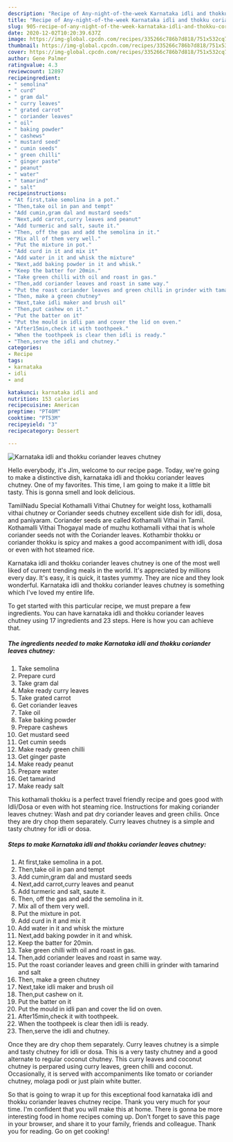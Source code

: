 ```yaml
---
description: "Recipe of Any-night-of-the-week Karnataka idli and thokku coriander leaves chutney"
title: "Recipe of Any-night-of-the-week Karnataka idli and thokku coriander leaves chutney"
slug: 905-recipe-of-any-night-of-the-week-karnataka-idli-and-thokku-coriander-leaves-chutney
date: 2020-12-02T10:20:39.637Z
image: https://img-global.cpcdn.com/recipes/335266c786b7d818/751x532cq70/karnataka-idli-and-thokku-coriander-leaves-chutney-recipe-main-photo.jpg
thumbnail: https://img-global.cpcdn.com/recipes/335266c786b7d818/751x532cq70/karnataka-idli-and-thokku-coriander-leaves-chutney-recipe-main-photo.jpg
cover: https://img-global.cpcdn.com/recipes/335266c786b7d818/751x532cq70/karnataka-idli-and-thokku-coriander-leaves-chutney-recipe-main-photo.jpg
author: Gene Palmer
ratingvalue: 4.3
reviewcount: 12897
recipeingredient:
- " semolina"
- " curd"
- " gram dal"
- " curry leaves"
- " grated carrot"
- " coriander leaves"
- " oil"
- " baking powder"
- " cashews"
- " mustard seed"
- " cumin seeds"
- " green chilli"
- " ginger paste"
- " peanut"
- " water"
- " tamarind"
- " salt"
recipeinstructions:
- "At first,take semolina in a pot."
- "Then,take oil in pan and tempt"
- "Add cumin,gram dal and mustard seeds"
- "Next,add carrot,curry leaves and peanut"
- "Add turmeric and salt, saute it."
- "Then, off the gas and add the semolina in it."
- "Mix all of them very well."
- "Put the mixture in pot."
- "Add curd in it and mix it"
- "Add water in it and whisk the mixture"
- "Next,add baking powder in it and whisk."
- "Keep the batter for 20min."
- "Take green chilli with oil and roast in gas."
- "Then,add coriander leaves and roast in same way."
- "Put the roast coriander leaves and green chilli in grinder with tamarind and salt"
- "Then, make a green chutney"
- "Next,take idli maker and brush oil"
- "Then,put cashew on it."
- "Put the batter on it"
- "Put the mould in idli pan and cover the lid on oven."
- "After15min,check it with toothpeek."
- "When the toothpeek is clear then idli is ready."
- "Then,serve the idli and chutney."
categories:
- Recipe
tags:
- karnataka
- idli
- and

katakunci: karnataka idli and 
nutrition: 153 calories
recipecuisine: American
preptime: "PT40M"
cooktime: "PT53M"
recipeyield: "3"
recipecategory: Dessert

---
```



![Karnataka idli and thokku coriander leaves chutney](https://img-global.cpcdn.com/recipes/335266c786b7d818/751x532cq70/karnataka-idli-and-thokku-coriander-leaves-chutney-recipe-main-photo.jpg)

Hello everybody, it's Jim, welcome to our recipe page. Today, we're going to make a distinctive dish, karnataka idli and thokku coriander leaves chutney. One of my favorites. This time, I am going to make it a little bit tasty. This is gonna smell and look delicious.

TamilNadu Special Kothamalli Vithai Chutney for weight loss, kothamalli vithai chutney or Coriander seeds chutney excellent side dish for idli, dosa, and paniyaram. Coriander seeds are called Kothamalli Vithai in Tamil. Kothamalli Vithai Thogayal made of muzhu kothamalli vithai that is whole coriander seeds not with the Coriander leaves. Kothambir thokku or coriander thokku is spicy and makes a good accompaniment with idli, dosa or even with hot steamed rice.

Karnataka idli and thokku coriander leaves chutney is one of the most well liked of current trending meals in the world. It's appreciated by millions every day. It's easy, it is quick, it tastes yummy. They are nice and they look wonderful. Karnataka idli and thokku coriander leaves chutney is something which I've loved my entire life.


To get started with this particular recipe, we must prepare a few ingredients. You can have karnataka idli and thokku coriander leaves chutney using 17 ingredients and 23 steps. Here is how you can achieve that.

<!--inarticleads1-->

##### The ingredients needed to make Karnataka idli and thokku coriander leaves chutney:

1. Take  semolina
1. Prepare  curd
1. Take  gram dal
1. Make ready  curry leaves
1. Take  grated carrot
1. Get  coriander leaves
1. Take  oil
1. Take  baking powder
1. Prepare  cashews
1. Get  mustard seed
1. Get  cumin seeds
1. Make ready  green chilli
1. Get  ginger paste
1. Make ready  peanut
1. Prepare  water
1. Get  tamarind
1. Make ready  salt


This kothamali thokku is a perfect travel friendly recipe and goes good with Idli/Dosa or even with hot steaming rice. Instructions for making coriander leaves chutney: Wash and pat dry coriander leaves and green chilis. Once they are dry chop them separately. Curry leaves chutney is a simple and tasty chutney for idli or dosa. 

<!--inarticleads2-->

##### Steps to make Karnataka idli and thokku coriander leaves chutney:

1. At first,take semolina in a pot.
1. Then,take oil in pan and tempt
1. Add cumin,gram dal and mustard seeds
1. Next,add carrot,curry leaves and peanut
1. Add turmeric and salt, saute it.
1. Then, off the gas and add the semolina in it.
1. Mix all of them very well.
1. Put the mixture in pot.
1. Add curd in it and mix it
1. Add water in it and whisk the mixture
1. Next,add baking powder in it and whisk.
1. Keep the batter for 20min.
1. Take green chilli with oil and roast in gas.
1. Then,add coriander leaves and roast in same way.
1. Put the roast coriander leaves and green chilli in grinder with tamarind and salt
1. Then, make a green chutney
1. Next,take idli maker and brush oil
1. Then,put cashew on it.
1. Put the batter on it
1. Put the mould in idli pan and cover the lid on oven.
1. After15min,check it with toothpeek.
1. When the toothpeek is clear then idli is ready.
1. Then,serve the idli and chutney.


Once they are dry chop them separately. Curry leaves chutney is a simple and tasty chutney for idli or dosa. This is a very tasty chutney and a good alternate to regular coconut chutney. This curry leaves and coconut chutney is perpared using curry leaves, green chilli and coconut. Occasionally, it is served with accompaniments like tomato or coriander chutney, molaga podi or just plain white butter. 

So that is going to wrap it up for this exceptional food karnataka idli and thokku coriander leaves chutney recipe. Thank you very much for your time. I'm confident that you will make this at home. There is gonna be more interesting food in home recipes coming up. Don't forget to save this page in your browser, and share it to your family, friends and colleague. Thank you for reading. Go on get cooking!
